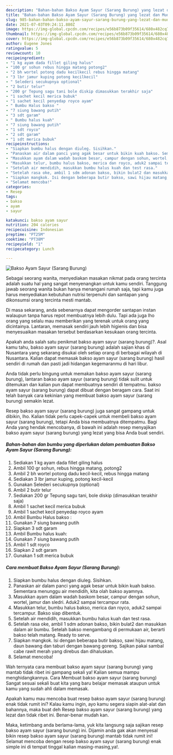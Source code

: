 ```yaml
---
description: "Bahan-bahan Bakso Ayam Sayur (Sarang Burung) yang lezat dan Mudah Dibuat"
title: "Bahan-bahan Bakso Ayam Sayur (Sarang Burung) yang lezat dan Mudah Dibuat"
slug: 985-bahan-bahan-bakso-ayam-sayur-sarang-burung-yang-lezat-dan-mudah-dibuat
date: 2021-07-03T09:24:11.880Z
image: https://img-global.cpcdn.com/recipes/e56b873b09f35614/680x482cq70/bakso-ayam-sayur-sarang-burung-foto-resep-utama.jpg
thumbnail: https://img-global.cpcdn.com/recipes/e56b873b09f35614/680x482cq70/bakso-ayam-sayur-sarang-burung-foto-resep-utama.jpg
cover: https://img-global.cpcdn.com/recipes/e56b873b09f35614/680x482cq70/bakso-ayam-sayur-sarang-burung-foto-resep-utama.jpg
author: Eugene Jones
ratingvalue: 5
reviewcount: 10
recipeingredient:
- "1 kg ayam dada fillet giling halus"
- "100 gr sohun rebus hingga matang potong2"
- "2 bh wortel potong dadu kecilkecil rebus hingga matang"
- "3 lbr jamur kuping potong kecilkecil"
- " Selederi secukupnya optional"
- "2 butir telur"
- "200 gr Tepung sagu tani bole diskip dimasukkan terakhir saja"
- "1 sachet kecil merica bubuk"
- "1 sachet kecil penyedap royco ayam"
- " Bumbu Halus bakso "
- "7 siung bawang putih"
- "3 sdt garam"
- " Bumbu halus kuah"
- "7 siung bawang putih"
- "1 sdt royco"
- "2 sdt garam"
- "1 sdt merica bubuk"
recipeinstructions:
- "Siapkan bumbu halus dengan diuleg. Sisihkan."
- "Panaskan air dalam panci yang agak besar untuk bikin kuah bakso. Sementara menunggu air mendidih, kita olah bakso ayamnya."
- "Masukkan ayam dalam wadah baskom besar, campur dengan sohun, wortel, jamur dan sledri. Aduk2 sampai tercampur rata."
- "Masukkan telur, bumbu halus bakso, merica dan royco, aduk2 sampai tercampur. Bakso siap dibentuk."
- "Setelah air mendidih, masukkan bumbu halus kuah dan test rasa."
- "Setelah rasa oke, ambil 1 sdm adonan bakso, bikin bulat2 dan masukkan dalam air bumbu. Setelah bakso mengambang di permukaan air, berarti bakso telah matang. Ready to serve."
- "Siapkan mangkok. Isi dengan beberapa butir bakso, sawi hijau matang, daun bawang dan taburi dengan bawang goreng. Sajikan pakai sambal cabe rawit merah yang direbus dan dihaluskan."
- "Selamat mencoba!"
categories:
- Resep
tags:
- bakso
- ayam
- sayur

katakunci: bakso ayam sayur 
nutrition: 204 calories
recipecuisine: Indonesian
preptime: "PT25M"
cooktime: "PT38M"
recipeyield: "1"
recipecategory: Lunch

---
```



![Bakso Ayam Sayur (Sarang Burung)](https://img-global.cpcdn.com/recipes/e56b873b09f35614/680x482cq70/bakso-ayam-sayur-sarang-burung-foto-resep-utama.jpg)

Sebagai seorang wanita, menyediakan masakan nikmat pada orang tercinta adalah suatu hal yang sangat menyenangkan untuk kamu sendiri. Tanggung jawab seorang  wanita bukan hanya menangani rumah saja, tapi kamu juga harus menyediakan kebutuhan nutrisi terpenuhi dan santapan yang dikonsumsi orang tercinta mesti mantab.

Di masa  sekarang, anda sebenarnya dapat mengorder santapan instan walaupun tanpa harus repot membuatnya lebih dulu. Tapi ada juga lho orang yang selalu mau memberikan yang terenak untuk orang yang dicintainya. Lantaran, memasak sendiri jauh lebih higienis dan bisa menyesuaikan masakan tersebut berdasarkan kesukaan orang tercinta. 



Apakah anda salah satu penikmat bakso ayam sayur (sarang burung)?. Asal kamu tahu, bakso ayam sayur (sarang burung) adalah sajian khas di Nusantara yang sekarang disukai oleh setiap orang di berbagai wilayah di Nusantara. Kalian dapat memasak bakso ayam sayur (sarang burung) hasil sendiri di rumah dan pasti jadi hidangan kegemaranmu di hari libur.

Anda tidak perlu bingung untuk memakan bakso ayam sayur (sarang burung), lantaran bakso ayam sayur (sarang burung) tidak sulit untuk ditemukan dan kalian pun dapat membuatnya sendiri di tempatmu. bakso ayam sayur (sarang burung) dapat dibuat dengan beragam cara. Saat ini telah banyak cara kekinian yang membuat bakso ayam sayur (sarang burung) semakin lezat.

Resep bakso ayam sayur (sarang burung) juga sangat gampang untuk dibikin, lho. Kalian tidak perlu capek-capek untuk membeli bakso ayam sayur (sarang burung), tetapi Anda bisa membuatnya ditempatmu. Bagi Anda yang hendak mencobanya, di bawah ini adalah resep menyajikan bakso ayam sayur (sarang burung) yang lezat yang bisa Anda buat sendiri.

<!--inarticleads1-->

##### Bahan-bahan dan bumbu yang diperlukan dalam pembuatan Bakso Ayam Sayur (Sarang Burung):

1. Sediakan 1 kg ayam dada fillet giling halus
1. Ambil 100 gr sohun, rebus hingga matang, potong2
1. Ambil 2 bh wortel potong dadu kecil-kecil, rebus hingga matang
1. Sediakan 3 lbr jamur kuping, potong kecil-kecil
1. Gunakan  Selederi secukupnya (optional)
1. Ambil 2 butir telur
1. Sediakan 200 gr Tepung sagu tani, bole diskip (dimasukkan terakhir saja)
1. Ambil 1 sachet kecil merica bubuk
1. Ambil 1 sachet kecil penyedap royco ayam
1. Ambil  Bumbu Halus bakso :
1. Gunakan 7 siung bawang putih
1. Siapkan 3 sdt garam
1. Ambil  Bumbu halus kuah:
1. Gunakan 7 siung bawang putih
1. Ambil 1 sdt royco
1. Siapkan 2 sdt garam
1. Gunakan 1 sdt merica bubuk




<!--inarticleads2-->

##### Cara membuat Bakso Ayam Sayur (Sarang Burung):

1. Siapkan bumbu halus dengan diuleg. Sisihkan.
1. Panaskan air dalam panci yang agak besar untuk bikin kuah bakso. Sementara menunggu air mendidih, kita olah bakso ayamnya.
1. Masukkan ayam dalam wadah baskom besar, campur dengan sohun, wortel, jamur dan sledri. Aduk2 sampai tercampur rata.
1. Masukkan telur, bumbu halus bakso, merica dan royco, aduk2 sampai tercampur. Bakso siap dibentuk.
1. Setelah air mendidih, masukkan bumbu halus kuah dan test rasa.
1. Setelah rasa oke, ambil 1 sdm adonan bakso, bikin bulat2 dan masukkan dalam air bumbu. Setelah bakso mengambang di permukaan air, berarti bakso telah matang. Ready to serve.
1. Siapkan mangkok. Isi dengan beberapa butir bakso, sawi hijau matang, daun bawang dan taburi dengan bawang goreng. Sajikan pakai sambal cabe rawit merah yang direbus dan dihaluskan.
1. Selamat mencoba!




Wah ternyata cara membuat bakso ayam sayur (sarang burung) yang mantab tidak ribet ini gampang sekali ya! Kalian semua mampu menghidangkannya. Cara Membuat bakso ayam sayur (sarang burung) Sangat sesuai sekali buat kita yang baru belajar memasak ataupun untuk kamu yang sudah ahli dalam memasak.

Apakah kamu mau mencoba buat resep bakso ayam sayur (sarang burung) enak tidak rumit ini? Kalau kamu ingin, ayo kamu segera siapin alat-alat dan bahannya, maka buat deh Resep bakso ayam sayur (sarang burung) yang lezat dan tidak ribet ini. Benar-benar mudah kan. 

Maka, ketimbang anda berlama-lama, yuk kita langsung saja sajikan resep bakso ayam sayur (sarang burung) ini. Dijamin anda gak akan menyesal bikin resep bakso ayam sayur (sarang burung) mantab tidak rumit ini! Selamat mencoba dengan resep bakso ayam sayur (sarang burung) enak simple ini di tempat tinggal kalian masing-masing,ya!.

